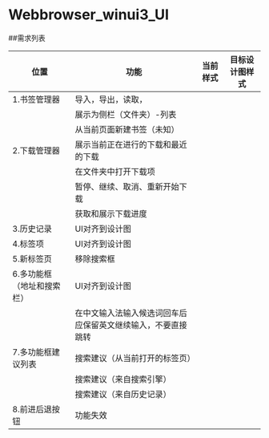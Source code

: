 # Webbrowser_winui3_UI

##需求列表


| 位置 | 功能 | 当前样式 | 目标设计图样式 |
| ------------- | ------------- |------------- |------------- |
| 1.书签管理器 | 导入，导出，读取，| 
|  | 展示为侧栏（文件夹）-列表 |
|  | 从当前页面新建书签（未知） |
| 2.下载管理器| 展示当前正在进行的下载和最近的下载
|  | 在文件夹中打开下载项 |
|  | 暂停、继续、取消、重新开始下载 |
|  | 获取和展示下载进度 |
| 3.历史记录| UI对齐到设计图 |
| 4.标签项| UI对齐到设计图 |
| 5.新标签页 |移除搜索框|
| 6.多功能框（地址和搜索栏） |UI对齐到设计图| 
|  |在中文输入法输入候选词回车后应保留英文继续输入，不要直接跳转| 
| 7.多功能框建议列表 |搜索建议（从当前打开的标签页）|
|  | 搜索建议（来自搜索引擎） |
|  | 搜索建议（来自历史记录） |
| 8.前进后退按钮 |功能失效|
